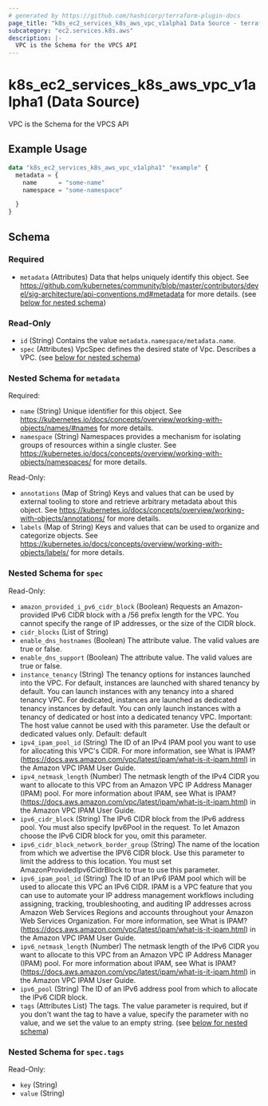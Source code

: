 ```yaml
---
# generated by https://github.com/hashicorp/terraform-plugin-docs
page_title: "k8s_ec2_services_k8s_aws_vpc_v1alpha1 Data Source - terraform-provider-k8s"
subcategory: "ec2.services.k8s.aws"
description: |-
  VPC is the Schema for the VPCS API
---
```


# k8s_ec2_services_k8s_aws_vpc_v1alpha1 (Data Source)

VPC is the Schema for the VPCS API

## Example Usage

```terraform
data "k8s_ec2_services_k8s_aws_vpc_v1alpha1" "example" {
  metadata = {
    name      = "some-name"
    namespace = "some-namespace"

  }
}
```

<!-- schema generated by tfplugindocs -->
## Schema

### Required

- `metadata` (Attributes) Data that helps uniquely identify this object. See https://github.com/kubernetes/community/blob/master/contributors/devel/sig-architecture/api-conventions.md#metadata for more details. (see [below for nested schema](#nestedatt--metadata))

### Read-Only

- `id` (String) Contains the value `metadata.namespace/metadata.name`.
- `spec` (Attributes) VpcSpec defines the desired state of Vpc.  Describes a VPC. (see [below for nested schema](#nestedatt--spec))

<a id="nestedatt--metadata"></a>
### Nested Schema for `metadata`

Required:

- `name` (String) Unique identifier for this object. See https://kubernetes.io/docs/concepts/overview/working-with-objects/names/#names for more details.
- `namespace` (String) Namespaces provides a mechanism for isolating groups of resources within a single cluster. See https://kubernetes.io/docs/concepts/overview/working-with-objects/namespaces/ for more details.

Read-Only:

- `annotations` (Map of String) Keys and values that can be used by external tooling to store and retrieve arbitrary metadata about this object. See https://kubernetes.io/docs/concepts/overview/working-with-objects/annotations/ for more details.
- `labels` (Map of String) Keys and values that can be used to organize and categorize objects. See https://kubernetes.io/docs/concepts/overview/working-with-objects/labels/ for more details.


<a id="nestedatt--spec"></a>
### Nested Schema for `spec`

Read-Only:

- `amazon_provided_i_pv6_cidr_block` (Boolean) Requests an Amazon-provided IPv6 CIDR block with a /56 prefix length for the VPC. You cannot specify the range of IP addresses, or the size of the CIDR block.
- `cidr_blocks` (List of String)
- `enable_dns_hostnames` (Boolean) The attribute value. The valid values are true or false.
- `enable_dns_support` (Boolean) The attribute value. The valid values are true or false.
- `instance_tenancy` (String) The tenancy options for instances launched into the VPC. For default, instances are launched with shared tenancy by default. You can launch instances with any tenancy into a shared tenancy VPC. For dedicated, instances are launched as dedicated tenancy instances by default. You can only launch instances with a tenancy of dedicated or host into a dedicated tenancy VPC.  Important: The host value cannot be used with this parameter. Use the default or dedicated values only.  Default: default
- `ipv4_ipam_pool_id` (String) The ID of an IPv4 IPAM pool you want to use for allocating this VPC's CIDR. For more information, see What is IPAM? (https://docs.aws.amazon.com/vpc/latest/ipam/what-is-it-ipam.html) in the Amazon VPC IPAM User Guide.
- `ipv4_netmask_length` (Number) The netmask length of the IPv4 CIDR you want to allocate to this VPC from an Amazon VPC IP Address Manager (IPAM) pool. For more information about IPAM, see What is IPAM? (https://docs.aws.amazon.com/vpc/latest/ipam/what-is-it-ipam.html) in the Amazon VPC IPAM User Guide.
- `ipv6_cidr_block` (String) The IPv6 CIDR block from the IPv6 address pool. You must also specify Ipv6Pool in the request.  To let Amazon choose the IPv6 CIDR block for you, omit this parameter.
- `ipv6_cidr_block_network_border_group` (String) The name of the location from which we advertise the IPV6 CIDR block. Use this parameter to limit the address to this location.  You must set AmazonProvidedIpv6CidrBlock to true to use this parameter.
- `ipv6_ipam_pool_id` (String) The ID of an IPv6 IPAM pool which will be used to allocate this VPC an IPv6 CIDR. IPAM is a VPC feature that you can use to automate your IP address management workflows including assigning, tracking, troubleshooting, and auditing IP addresses across Amazon Web Services Regions and accounts throughout your Amazon Web Services Organization. For more information, see What is IPAM? (https://docs.aws.amazon.com/vpc/latest/ipam/what-is-it-ipam.html) in the Amazon VPC IPAM User Guide.
- `ipv6_netmask_length` (Number) The netmask length of the IPv6 CIDR you want to allocate to this VPC from an Amazon VPC IP Address Manager (IPAM) pool. For more information about IPAM, see What is IPAM? (https://docs.aws.amazon.com/vpc/latest/ipam/what-is-it-ipam.html) in the Amazon VPC IPAM User Guide.
- `ipv6_pool` (String) The ID of an IPv6 address pool from which to allocate the IPv6 CIDR block.
- `tags` (Attributes List) The tags. The value parameter is required, but if you don't want the tag to have a value, specify the parameter with no value, and we set the value to an empty string. (see [below for nested schema](#nestedatt--spec--tags))

<a id="nestedatt--spec--tags"></a>
### Nested Schema for `spec.tags`

Read-Only:

- `key` (String)
- `value` (String)
